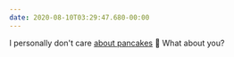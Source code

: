 ```yaml
---
date: 2020-08-10T03:29:47.680-00:00
---
```

I personally don't care [about pancakes](https://twitter.com/neganskatt/status/1292177448340086784?s=21) 🥞 What about you?

